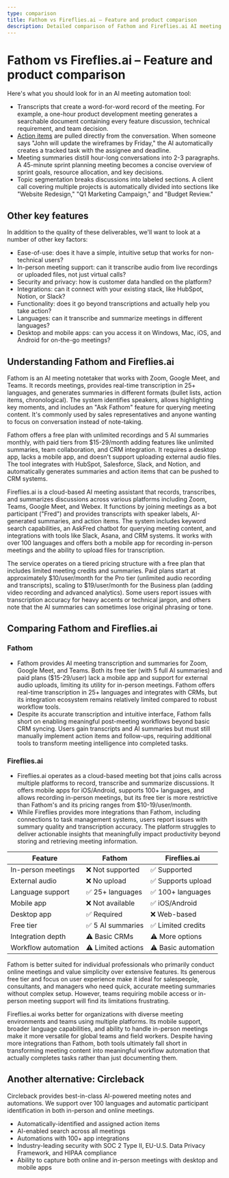 ```yaml
---
type: comparison
title: Fathom vs Fireflies.ai – Feature and product comparison
description: Detailed comparison of Fathom and Fireflies.ai AI meeting automation tools, covering transcription, action items, summaries, integrations, language support, and mobile/desktop availability.
---
```


# Fathom vs Fireflies.ai – Feature and product comparison

Here's what you should look for in an AI meeting automation tool:  
* Transcripts that create a word-for-word record of the meeting. For example, a one-hour product development meeting generates a searchable document containing every feature discussion, technical requirement, and team decision.
* [Action items](/releases/add-action-items-to-meetings) are pulled directly from the conversation. When someone says "John will update the wireframes by Friday," the AI automatically creates a tracked task with the assignee and deadline.
* Meeting summaries distill hour-long conversations into 2-3 paragraphs. A 45-minute sprint planning meeting becomes a concise overview of sprint goals, resource allocation, and key decisions.
* Topic segmentation breaks discussions into labeled sections. A client call covering multiple projects is automatically divided into sections like "Website Redesign," "Q1 Marketing Campaign," and "Budget Review."

## Other key features
In addition to the quality of these deliverables, we'll want to look at a number of other key factors:
* Ease-of-use: does it have a simple, intuitive setup that works for non-technical users?
* In-person meeting support: can it transcribe audio from live recordings or uploaded files, not just virtual calls?
* Security and privacy: how is customer data handled on the platform?
* Integrations: can it connect with your existing stack, like HubSpot, Notion, or Slack?
* Functionality: does it go beyond transcriptions and actually help you take action?
* Languages: can it transcribe and summarize meetings in different languages?
* Desktop and mobile apps: can you access it on Windows, Mac, iOS, and Android for on-the-go meetings?

## Understanding Fathom and Fireflies.ai
Fathom is an AI meeting notetaker that works with Zoom, Google Meet, and Teams. It records meetings, provides real-time transcription in 25+ languages, and generates summaries in different formats (bullet lists, action items, chronological). The system identifies speakers, allows highlighting key moments, and includes an "Ask Fathom" feature for querying meeting content. It's commonly used by sales representatives and anyone wanting to focus on conversation instead of note-taking.

Fathom offers a free plan with unlimited recordings and 5 AI summaries monthly, with paid tiers from $15-29/month adding features like unlimited summaries, team collaboration, and CRM integration. It requires a desktop app, lacks a mobile app, and doesn't support uploading external audio files. The tool integrates with HubSpot, Salesforce, Slack, and Notion, and automatically generates summaries and action items that can be pushed to CRM systems.

Fireflies.ai is a cloud-based AI meeting assistant that records, transcribes, and summarizes discussions across various platforms including Zoom, Teams, Google Meet, and Webex. It functions by joining meetings as a bot participant ("Fred") and provides transcripts with speaker labels, AI-generated summaries, and action items. The system includes keyword search capabilities, an AskFred chatbot for querying meeting content, and integrations with tools like Slack, Asana, and CRM systems. It works with over 100 languages and offers both a mobile app for recording in-person meetings and the ability to upload files for transcription.

The service operates on a tiered pricing structure with a free plan that includes limited meeting credits and summaries. Paid plans start at approximately $10/user/month for the Pro tier (unlimited audio recording and transcripts), scaling to $19/user/month for the Business plan (adding video recording and advanced analytics). Some users report issues with transcription accuracy for heavy accents or technical jargon, and others note that the AI summaries can sometimes lose original phrasing or tone.

## Comparing Fathom and Fireflies.ai

### Fathom
* Fathom provides AI meeting transcription and summaries for Zoom, Google Meet, and Teams. Both its free tier (with 5 full AI summaries) and paid plans ($15-29/user) lack a mobile app and support for external audio uploads, limiting its utility for in-person meetings. Fathom offers real-time transcription in 25+ languages and integrates with CRMs, but its integration ecosystem remains relatively limited compared to robust workflow tools.
* Despite its accurate transcription and intuitive interface, Fathom falls short on enabling meaningful post-meeting workflows beyond basic CRM syncing. Users gain transcripts and AI summaries but must still manually implement action items and follow-ups, requiring additional tools to transform meeting intelligence into completed tasks.

### Fireflies.ai
* Fireflies.ai operates as a cloud-based meeting bot that joins calls across multiple platforms to record, transcribe and summarize discussions. It offers mobile apps for iOS/Android, supports 100+ languages, and allows recording in-person meetings, but its free tier is more restrictive than Fathom's and its pricing ranges from $10-19/user/month.
* While Fireflies provides more integrations than Fathom, including connections to task management systems, users report issues with summary quality and transcription accuracy. The platform struggles to deliver actionable insights that meaningfully impact productivity beyond storing and retrieving meeting information.

| Feature | Fathom | Fireflies.ai |
|---------|--------|-------------|
| In-person meetings | ❌ Not supported | ✅ Supported |
| External audio | ❌ No upload | ✅ Supports upload |
| Language support | ✅ 25+ languages | ✅ 100+ languages |
| Mobile app | ❌ Not available | ✅ iOS/Android |
| Desktop app | ✅ Required | ❌ Web-based |
| Free tier | ✅ 5 AI summaries | ✅ Limited credits |
| Integration depth | ⚠️ Basic CRMs | ⚠️ More options |
| Workflow automation | ⚠️ Limited actions | ⚠️ Basic automation |

Fathom is better suited for individual professionals who primarily conduct online meetings and value simplicity over extensive features. Its generous free tier and focus on user experience make it ideal for salespeople, consultants, and managers who need quick, accurate meeting summaries without complex setup. However, teams requiring mobile access or in-person meeting support will find its limitations frustrating.

Fireflies.ai works better for organizations with diverse meeting environments and teams using multiple platforms. Its mobile support, broader language capabilities, and ability to handle in-person meetings make it more versatile for global teams and field workers. Despite having more integrations than Fathom, both tools ultimately fall short in transforming meeting content into meaningful workflow automation that actually completes tasks rather than just documenting them.

## Another alternative: Circleback
Circleback provides best-in-class AI-powered meeting notes and automations. We support over 100 languages and automatic participant identification in both in-person and online meetings.
* Automatically-identified and assigned action items
* AI-enabled search across all meetings
* Automations with 100+ app integrations
* Industry-leading security with SOC 2 Type II, EU-U.S. Data Privacy Framework, and HIPAA compliance
* Ability to capture both online and in-person meetings with desktop and mobile apps